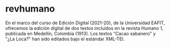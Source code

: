 # revhumano
En el marco del curso de Edición Digital (2021-20), de la Universidad EAFIT, ofrecemos la edición digital de dos textos incluidos en la revista Humano 1, publicada en Medellín, Colombia (1913). Los textos "Cacao sabanero" y "¿La Loca?" han sido editados bajo el estándar XML-TEI.